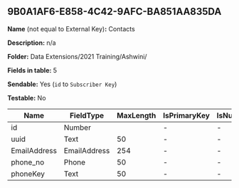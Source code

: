 ## 9B0A1AF6-E858-4C42-9AFC-BA851AA835DA

**Name** (not equal to External Key)**:** Contacts

**Description:** n/a

**Folder:** Data Extensions/2021 Training/Ashwini/

**Fields in table:** 5

**Sendable:** Yes (`id` to `Subscriber Key`)

**Testable:** No

| Name | FieldType | MaxLength | IsPrimaryKey | IsNullable | DefaultValue |
| --- | --- | --- | --- | --- | --- |
| id | Number |  | - | - |  |
| uuid | Text | 50 | - | - |  |
| EmailAddress | EmailAddress | 254 | - | - |  |
| phone_no | Phone | 50 | - | - |  |
| phoneKey | Text | 50 | - | - |  |

